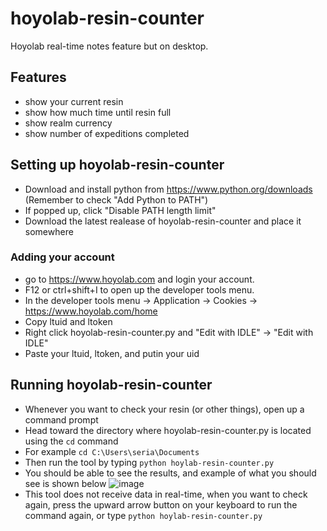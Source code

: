 # hoyolab-resin-counter
Hoyolab real-time notes feature but on desktop.

## Features
- show your current resin
- show how much time until resin full
- show realm currency
- show number of expeditions completed

## Setting up hoyolab-resin-counter
- Download and install python from https://www.python.org/downloads (Remember to check "Add Python to PATH")
- If popped up, click "Disable PATH length limit"
- Download the latest realease of hoyolab-resin-counter and place it somewhere

### Adding your account
- go to https://www.hoyolab.com and login your account.
- F12 or ctrl+shift+I to open up the developer tools menu.
- In the developer tools menu -> Application -> Cookies -> https://www.hoyolab.com/home
- Copy ltuid and ltoken
- Right click hoyolab-resin-counter.py and "Edit with IDLE" -> "Edit with IDLE"
- Paste your ltuid, ltoken, and putin your uid

## Running hoyolab-resin-counter
- Whenever you want to check your resin (or other things), open up a command prompt
- Head toward the directory where hoyolab-resin-counter.py is located using the ```cd``` command
- For example
```cd C:\Users\seria\Documents```
- Then run the tool by typing ```python hoylab-resin-counter.py```
- You should be able to see the results, and example of what you should see is shown below
![image](https://user-images.githubusercontent.com/61446626/159394012-b59892f1-1620-44c1-99b3-87a43223dae8.png)
- This tool does not receive data in real-time, when you want to check again, press the upward arrow button on your keyboard to run the command again, or type ```python hoylab-resin-counter.py```
